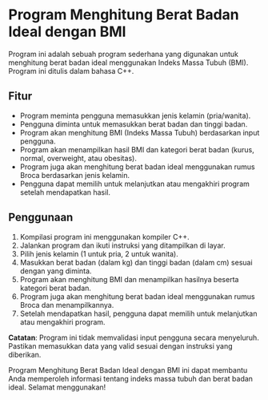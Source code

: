 # Program Menghitung Berat Badan Ideal dengan BMI

Program ini adalah sebuah program sederhana yang digunakan untuk menghitung berat badan ideal menggunakan Indeks Massa Tubuh (BMI). Program ini ditulis dalam bahasa C++.

## Fitur

- Program meminta pengguna memasukkan jenis kelamin (pria/wanita).
- Pengguna diminta untuk memasukkan berat badan dan tinggi badan.
- Program akan menghitung BMI (Indeks Massa Tubuh) berdasarkan input pengguna.
- Program akan menampilkan hasil BMI dan kategori berat badan (kurus, normal, overweight, atau obesitas).
- Program juga akan menghitung berat badan ideal menggunakan rumus Broca berdasarkan jenis kelamin.
- Pengguna dapat memilih untuk melanjutkan atau mengakhiri program setelah mendapatkan hasil.

## Penggunaan

1. Kompilasi program ini menggunakan kompiler C++.
2. Jalankan program dan ikuti instruksi yang ditampilkan di layar.
3. Pilih jenis kelamin (1 untuk pria, 2 untuk wanita).
4. Masukkan berat badan (dalam kg) dan tinggi badan (dalam cm) sesuai dengan yang diminta.
5. Program akan menghitung BMI dan menampilkan hasilnya beserta kategori berat badan.
6. Program juga akan menghitung berat badan ideal menggunakan rumus Broca dan menampilkannya.
7. Setelah mendapatkan hasil, pengguna dapat memilih untuk melanjutkan atau mengakhiri program.

**Catatan**: Program ini tidak memvalidasi input pengguna secara menyeluruh. Pastikan memasukkan data yang valid sesuai dengan instruksi yang diberikan.

Program Menghitung Berat Badan Ideal dengan BMI ini dapat membantu Anda memperoleh informasi tentang indeks massa tubuh dan berat badan ideal. Selamat menggunakan!
